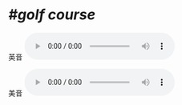 # ***\#golf course*** 
英音
<audio src="./media/golf course1_AAC.aac" controls="controls"></audio>

美音
<audio src="./media/golf course2_AAC.aac" controls="controls"></audio>



  

